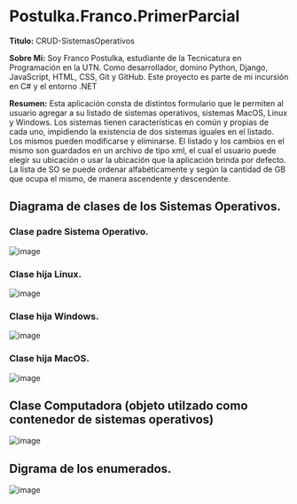 # Postulka.Franco.PrimerParcial

**Titulo:** CRUD-SistemasOperativos

**Sobre Mi:** Soy Franco Postulka, estudiante de la Tecnicatura en Programación en la UTN. Como desarrollador, domino Python, Django, JavaScript, HTML, CSS, Git y GitHub. Este proyecto es parte de mi incursión en C# y el entorno .NET

**Resumen:** Esta aplicación consta de distintos formulario que le permiten al usuario agregar a su listado de sistemas operativos, sistemas MacOS, Linux y Windows. Los sistemas tienen características en común y propias de cada uno, impidiendo la existencia de dos sistemas iguales en el listado. Los mismos pueden modificarse y eliminarse. El listado y los cambios en el mismo son guardados en un archivo de tipo xml, el cual el usuario puede elegir su ubicación o usar la ubicación que la aplicación brinda por defecto. La lista de SO se puede ordenar alfabéticamente y según la cantidad de GB que ocupa el mismo, de manera ascendente y descendente. 

## Diagrama de clases de los Sistemas Operativos.
### Clase padre Sistema Operativo.
![image](https://github.com/Franco-Postulka/Postulka.Franco.PrimerParcial/assets/128150248/0fbc0c6b-06f3-4d0f-af08-e53f03192ac2)
### Clase hija Linux.
![image](https://github.com/Franco-Postulka/Postulka.Franco.PrimerParcial/assets/128150248/5a125eed-eac2-49c5-9d6c-96302a152a01)
### Clase hija Windows.
![image](https://github.com/Franco-Postulka/Postulka.Franco.PrimerParcial/assets/128150248/2a4b9126-6b64-40d4-9595-11f2ab8979ce)
### Clase hija MacOS.
![image](https://github.com/Franco-Postulka/Postulka.Franco.PrimerParcial/assets/128150248/230734ff-5aa0-4756-a398-73aa06e6fbc0)


## Clase Computadora (objeto utilzado como contenedor de sistemas operativos)
![image](https://github.com/Franco-Postulka/Postulka.Franco.PrimerParcial/assets/128150248/b6af052e-0832-44d8-99b0-678a64b8e846)

## Digrama de los enumerados.
![image](https://github.com/Franco-Postulka/Postulka.Franco.PrimerParcial/assets/128150248/bb9fed85-f006-4fb0-b8e4-afd6085f644c)



